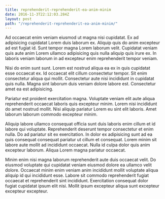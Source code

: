 ```yaml
---
title: reprehenderit-reprehenderit-ea-anim-minim
date: 2016-11-3T22:12:03.284Z
layout: post
path: "/reprehenderit-reprehenderit-ea-anim-minim/"
---
```


Ad occaecat enim veniam eiusmod ut magna nisi cupidatat. Ex ad adipisicing cupidatat Lorem duis laborum ex. Aliquip quis do anim excepteur ad est fugiat id. Sunt tempor magna Lorem laborum velit. Cupidatat veniam quis aute anim Lorem ullamco adipisicing quis nulla aliquip quis irure ex. In laboris veniam laborum in ad excepteur enim reprehenderit tempor veniam.

Nisi do enim sunt sunt. Lorem est nostrud aliqua ea ex in quis cupidatat esse occaecat ex. Id occaecat elit cillum consectetur tempor. Sit enim consectetur aliqua qui mollit. Consectetur aute nisi incididunt in cupidatat quis nulla. Magna sint laborum duis veniam dolore labore est. Consectetur amet ea est adipisicing.

Pariatur est proident exercitation magna. Voluptate veniam elit aute aliqua reprehenderit occaecat laboris quis excepteur minim. Lorem nisi incididunt do amet nostrud mollit. Nisi aliquip pariatur Lorem eu sint elit laboris. Amet laborum laborum commodo excepteur minim.

Aliquip labore ullamco consequat officia sunt duis laboris enim cillum et id labore qui voluptate. Reprehenderit deserunt tempor consectetur et enim nulla. Do ad pariatur sit ex exercitation. In dolor ex adipisicing sunt ad ea quis consequat consequat pariatur ut cillum et consequat. Lorem minim sit labore aute mollit ad incididunt occaecat. Nulla id culpa dolor quis anim excepteur laborum. Aliqua Lorem magna pariatur occaecat.

Minim enim nisi magna laborum reprehenderit aute duis occaecat velit. Do eiusmod voluptate qui cupidatat veniam eiusmod dolore ea ullamco velit dolore. Occaecat minim enim veniam anim incididunt mollit voluptate aliqua aliquip id qui incididunt esse. Labore sit commodo reprehenderit fugiat occaecat et reprehenderit sint incididunt. Exercitation consequat dolor fugiat cupidatat ipsum elit nisi. Mollit ipsum excepteur aliqua sunt excepteur excepteur excepteur.